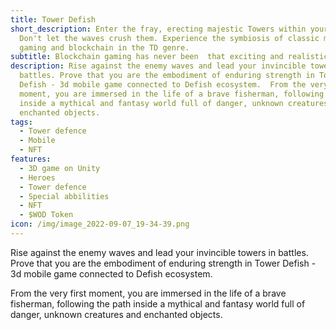 ```yaml
---
title: Tower Defish
short_description: Enter the fray, erecting majestic Towers within your empire.
  Don't let the waves crush them. Experience the symbiosis of classic mobile 3D
  gaming and blockchain in the TD genre.
subtitle: Blockchain gaming has never been  that exciting and realistic.
description: Rise against the enemy waves and lead your invincible towers in
  battles. Prove that you are the embodiment of enduring strength in Tower
  Defish - 3d mobile game connected to Defish ecosystem.  From the very first
  moment, you are immersed in the life of a brave fisherman, following the path
  inside a mythical and fantasy world full of danger, unknown creatures and
  enchanted objects.
tags:
  - Tower defence
  - Mobile
  - NFT
features:
  - 3D game on Unity
  - Heroes
  - Tower defence
  - Special abbilities
  - NFT
  - $WOD Token
icon: /img/image_2022-09-07_19-34-39.png
---
```

Rise against the enemy waves and lead your invincible towers in battles. Prove that you are the embodiment of enduring strength in Tower Defish - 3d mobile game connected to Defish ecosystem.

From the very first moment, you are immersed in the life of a brave fisherman, following the path inside a mythical and fantasy world full of danger, unknown creatures and enchanted objects.